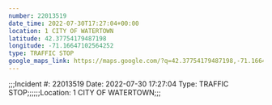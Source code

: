 ```yaml
---
number: 22013519
date_time: 2022-07-30T17:27:04+00:00
location: 1 CITY OF WATERTOWN
latitude: 42.37754179487198
longitude: -71.16647102564252
type: TRAFFIC STOP
google_maps_link: https://maps.google.com/?q=42.37754179487198,-71.16647102564252
---
```


;;;Incident #: 22013519   Date: 2022-07-30 17:27:04   Type: TRAFFIC STOP;;;;;;Location: 1 CITY OF WATERTOWN;;;
